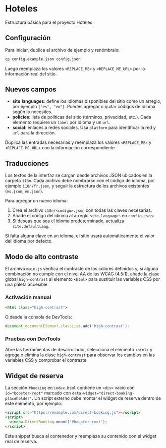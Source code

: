 <!--
  Purpose: Project documentation for the hoteles repository.
  Author: ChatGPT
-->

# Hoteles

Estructura básica para el proyecto Hoteles.

## Configuración

Para iniciar, duplica el archivo de ejemplo y renómbralo:

```bash
cp config.example.json config.json
```

Luego reemplaza los valores `<REPLACE_ME>` y `<REPLACE_ME_URL>` por la información real del sitio.

## Nuevos campos

- **site.languages**: define los idiomas disponibles del sitio como un arreglo, por ejemplo `["es", "en"]`. Puedes agregar o quitar códigos de idioma según lo necesites.
- **policies**: lista de políticas del sitio (términos, privacidad, etc.). Cada elemento requiere un `label` por idioma y un `url`.
- **social**: enlaces a redes sociales. Usa `platform` para identificar la red y `url` para la dirección.

Duplica las entradas necesarias y reemplaza los valores `<REPLACE_ME>` y `<REPLACE_ME_URL>` con la información correspondiente.

## Traducciones

Los textos de la interfaz se cargan desde archivos JSON ubicados en la carpeta `i18n`. Cada archivo debe nombrarse con el código de idioma, por ejemplo `i18n/fr.json`, y seguir la estructura de los archivos existentes (`es.json`, `en.json`).

Para agregar un nuevo idioma:

1. Crea el archivo `i18n/<codigo>.json` con todas las claves necesarias.
2. Añade el código del idioma al arreglo `site.languages` en `config.json`.
3. Si deseas que sea el idioma predeterminado, actualiza `site.defaultLang`.

Si falta alguna clave en un idioma, el sitio usará automáticamente el valor del idioma por defecto.

## Modo de alto contraste

El archivo `main.js` verifica el contraste de los colores definidos y, si alguna
combinación no cumple con el nivel AA de las WCAG (4.5:1), añade la clase
global `high-contrast` al elemento `<html>` para sustituir las variables CSS por
una paleta accesible.

### Activación manual

```html
<html class="high-contrast">
```

O desde la consola de DevTools:

```javascript
document.documentElement.classList.add('high-contrast');
```

### Pruebas con DevTools

Abre las herramientas de desarrollador, selecciona el elemento `<html>` y
agrega o elimina la clase `high-contrast` para observar los cambios en las
variables CSS y comprobar el contraste.

## Widget de reserva

La sección `#booking` en `index.html` contiene un `<div>` vacío con `id="booster-root"`
marcado con `data-widget="direct-booking-placeholder"`. Un script externo debe
montar el widget de reserva dentro de este elemento, por ejemplo:

```html
<script src="https://example.com/direct-booking.js"></script>
<script>
  window.DirectBooking.mount('#booster-root');
</script>
```

Este snippet busca el contenedor y reemplaza su contenido con el widget real de
reserva.
